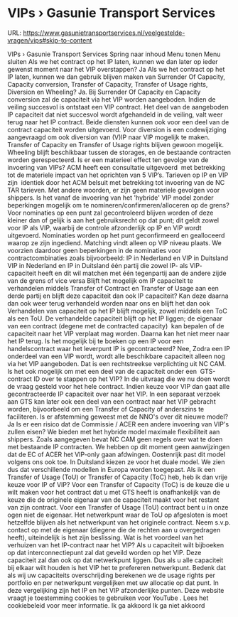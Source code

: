 # VIPs › Gasunie Transport Services

URL: https://www.gasunietransportservices.nl/veelgestelde-vragen/vips#skip-to-content

VIPs › Gasunie Transport Services
Spring naar inhoud
Menu tonen
Menu sluiten
Als we het contract op het IP laten, kunnen we dan later op ieder gewenst moment naar het VIP overstappen?
Ja
Als we het contract op het IP laten, kunnen we dan gebruik blijven maken van Surrender Of Capacity, Capacity conversion, Transfer of Capacity, Transfer of Usage rights, Diversion en Wheeling?
Ja. Bij Surrender Of Capacity en Capacity conversion zal de
capaciteit
via het VIP worden aangeboden. Indien de veiling succesvol is ontstaat een VIP contract. Het deel van de aangeboden IP
capaciteit
dat niet succesvol wordt afgehandeld in de veiling, valt weer terug naar het IP contract. Beide diensten kunnen ook voor een deel van de contract
capaciteit
worden uitgevoerd. Voor
diversion
is een codewijziging aangevraagd om ook
diversion
van (V)IP naar VIP mogelijk te maken. Transfer of Capacity en Transfer of Usage rights blijven gewoon mogelijk.
Wheeling
blijft beschikbaar tussen de storages, en de bestaande contracten worden gerespecteerd.
Is er een materieel effect ten gevolge van de invoering van VIPs?
ACM heeft een consultatie uitgevoerd  met betrekking tot de materiele impact van het oprichten van 5 VIP’s. Tarieven op IP en VIP zijn  identiek door het ACM belsuit met betrekking tot invoering van de NC TAR tarieven. Met andere woorden, er zijn geen materiele gevolgen voor shippers.
Is het vanaf de invoering van het 'hybride' VIP model zonder beperkingen mogelijk om te nomineren/confirmeren/alloceren op de grens?
Voor nominaties op een punt zal gecontroleerd blijven worden of deze kleiner dan of gelijk is aan het gebruiksrecht op dat punt; dit geldt zowel voor IP als VIP, waarbij de controle afzonderlijk op IP en VIP wordt uitgevoerd. Nominaties worden op het punt geconfirmeerd en gealloceerd waarop ze zijn ingediend. Matching vindt alleen op VIP niveau plaats. We voorzien daardoor geen beperkingen in de nominaties voor contractcombinaties zoals bijvoorbeeld:
IP in Nederland en VIP in Duitsland
VIP in Nederland en IP in Duitsland
één partij die zowel IP- als VIP-
capaciteit
heeft en dit wil matchen met één tegenpartij aan de andere zijde van de grens of vice versa
Blijft het mogelijk om IP capaciteit te verhandelen middels Transfer of Contract en Transfer of Usage aan een derde partij en blijft deze capaciteit dan ook IP capaciteit? Kan deze daarna dan ook weer terug verhandeld worden naar ons en blijft het dan ook
Verhandelen van
capaciteit
op het IP blijft mogelijk, zowel middels een ToC als een ToU. De verhandelde
capaciteit
blijft op het IP liggen; de eigenaar van een contract (degene met de contracted capacity)  kan bepalen of de
capaciteit
naar het VIP verplaat mag worden. Daarna kan het niet meer naar het IP terug.
Is het mogelijk bij te boeken op een IP voor een handelscontract waar het leverpunt IP is gecontracteerd?
Nee, Zodra een IP onderdeel van een VIP wordt, wordt alle
beschikbare capaciteit
alleen nog via het VIP aangeboden. Dat is een rechtstreekse verplichting uit NC CAM.
Is het ook mogelijk om met een deel van de capaciteit onder een  GTS-contract ID over te stappen op het VIP?
In de uitvraag die we nu doen wordt de vraag gesteld voor het hele contract. Indien keuze voor VIP dan gaat alle gecontracteerde IP
capaciteit
over naar het VIP. In een separaat verzoek aan
GTS
kan later ook een deel van een contract naar het VIP gebracht worden, bijvoorbeeld om een Transfer of Capacity of anderszins te faciliteren.
Is er afstemming geweest met de NNO's over dit nieuwe model?
Ja
Is er een risico dat de Commissie / ACER een andere invoering van VIP's zullen eisen?
We bieden met het hybride model maximale flexibiliteit aan shippers. Zoals aangegeven bevat NC CAM geen regels over wat te doen met bestaande IP contracten. We hebben op dit moment geen aanwijzingen dat de EC of ACER het VIP-only gaan afdwingen. Oostenrijk past dit model volgens ons ook toe. In Duitsland kiezen ze voor het duale model. We zien dus dat verschillende modellen in Europa worden toegepast.
Als ik een Transfer of Usage (ToU) or Transfer of Capacity (ToC) heb, heb ik dan vrije keuze voor IP of VIP?
Voor een Transfer of Capacity (ToC) is de keuze die u wilt maken voor het contract dat u met
GTS
heeft is onafhankelijk van de keuze die de originele eigenaar van de
capaciteit
maakt voor het restant van zijn contract.
Voor een Transfer of Usage (ToU) contract bent u in onze ogen niet de eigenaar. Het netwerkpunt waar de ToU op afgesloten is moet hetzelfde blijven als het netwerkpunt van het originele contract. Neem s.v.p. contact op met de eigenaar (diegene die de rechten aan u overgedragen heeft), uiteindelijk is het zijn beslissing.
Wat is het voordeel van het verhuizen van het IP-contract naar het VIP?
Als u
capaciteit
wilt bijboeken op dat
interconnectiepunt
zal dat geveild worden op het VIP. Deze
capaciteit
zal dan ook op dat netwerkpunt liggen. Dus als u alle
capaciteit
bij elkaar wilt houden is het VIP het te prefereren netwerkpunt. Bedenk dat als wij uw
capaciteits overschrijding
berekenen we de usage rights per
portfolio
en per netwerkpunt vergelijken met uw allocatie op dat punt. In deze vergelijking zijn het IP en het VIP afzonderlijke punten.
Deze website vraagt je toestemming cookies te gebruiken voor
YouTube
. Lees het
cookiebeleid
voor meer informatie.
Ik ga akkoord
Ik ga niet akkoord